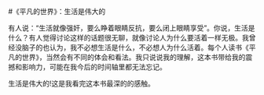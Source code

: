 #《平凡的世界》：生活是伟大的

有人说：“生活就像强奸，要么睁着眼睛反抗，要么闭上眼睛享受”。你说，生活是什么？有人觉得讨论这样的话题很无聊，就像讨论人为什么要活着一样无极。我曾经没脑子的也认为，我不必想生活是什么，不必想人为什么活着。每个人读书《平凡的世界》，当然会有不同的体会和看法。我只说说我的理解，这本书带给我的震撼和影响力，可能在我今后的时间轴里都无法忘记。

生活是伟大的!这是我看完这本书最深的的感触。